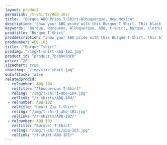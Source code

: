 ```yaml
---
layout: product
permalink: /t-shirts/ABQ-103/
title:  "Burque ABQ Pride T-Shirt-Albuquerque, New Mexico"
description: "Show your ABQ pride with this Burque T-Shirt. This black tee features Burque on the front-side. Perfect for showing your local pride and living up to our 'Friendliest City' name."
keywords: "Burque, Burqueno, Albuquerque, ABQ, t-shirt, burque, clothing, hello abq, shirt"
prodtitle: "Burque T-Shirt"
proddescription: "Show your ABQ pride with this Burque T-Shirt. This black tee features Burque on the front-side. Perfect for showing your local pride and living up to our 'Friendliest City' name.<br><br>Printed on American Apparel unisex T-shirt that feels like you've owned it for years the moment you put it on, and for years to come. 50% Polyester / 50% Cotton (Poly-Cotton) construction. Durable rib neckband."
prodnumber: ABQ-103
title:  "Burque Tshirt"
prodimg: "/img/t-shirt-abq-103.jpg"
product_id: "product_7bcb900dcb"
price: "20"
sizechart: true
chartimg: "/img/size-chart.jpg"
outofstock: false
relatedprodid:
 - relnumber: ABQ-104
   reltitle: "Albuquerque T-Shirt"
   relimg: "/img/t-shirt-abq-104.jpg"
   rellink: "/t-shirts/ABQ-104/"
 - relnumber: ABQ-102
   reltitle: "Heart Zia T-Shirt"
   relimg: "/img/t-shirt-abq-102.jpg"
   rellink: "/t-shirts/ABQ-102/"
 - relnumber: ABQ-103
   reltitle: "Burque! T-Shirt"
   relimg: "/img/t-shirts/abq-103.jpg"
   rellink: "/t-shirt-ABQ-103/"
---
```


